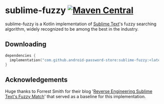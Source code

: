# sublime-fuzzy [![Maven Central](https://img.shields.io/maven-central/v/com.github.android-password-store/sublime-fuzzy.svg?label=Maven%20Central)](https://search.maven.org/search?q=g:%22com.github.android-password-store%22%20AND%20a:%22sublime-fuzzy%22)

sublime-fuzzy is a Kotlin implementation of [Sublime Text]'s fuzzy searching algorithm, widely recognized to be among the best in the industry.

## Downloading

```kotlin
dependencies {
  implementation("com.github.android-password-store:sublime-fuzzy:<latest version>")
}
```

## Acknowledgements

Huge thanks to Forrest Smith for their blog '[Reverse Engineering Sublime Text's Fuzzy Match]' that served as a baseline for this implementation.

[Sublime Text]: https://www.sublimetext.com/
[Reverse Engineering Sublime Text's Fuzzy Match]: https://www.forrestthewoods.com/blog/reverse_engineering_sublime_texts_fuzzy_match/
